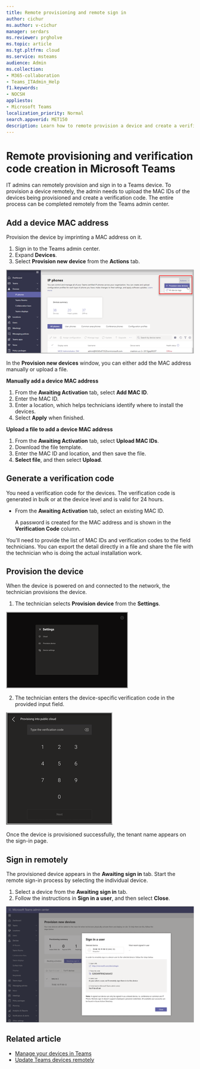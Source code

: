 ```yaml
---
title: Remote provisioning and remote sign in
author: cichur
ms.author: v-cichur
manager: serdars
ms.reviewer: prgholve
ms.topic: article
ms.tgt.pltfrm: cloud
ms.service: msteams
audience: Admin
ms.collection: 
- M365-collaboration
- Teams_ITAdmin_Help
f1.keywords:
- NOCSH
appliesto: 
- Microsoft Teams
localization_priority: Normal
search.appverid: MET150
description: Learn how to remote provision a device and create a verification code in Microsoft Teams. 
---
```


# Remote provisioning and verification code creation in Microsoft Teams

IT admins can remotely provision and sign in to a Teams device. To provision a device remotely, the admin needs to upload the MAC IDs of the devices being provisioned and create a verification code. The entire process can be completed remotely from the Teams admin center.

## Add a device MAC address

Provision the device by imprinting a MAC address on it.

1. Sign in to the Teams admin center.
2. Expand **Devices**.
3. Select **Provision new device** from the **Actions** tab.

![Provision new device option from the Actions tab](../media/provision-new-device.png)

In the **Provision new devices** window, you can either add the MAC address manually or upload a file.

**Manually add a device MAC address**

1. From the **Awaiting Activation** tab, select **Add MAC ID**.
2. Enter the MAC ID.
3. Enter a location, which helps technicians identify where to install the devices.
4. Select **Apply** when finished.

**Upload a file to add a device MAC address**

1. From the **Awaiting Activation** tab, select **Upload MAC IDs**.
2. Download the file template.
3. Enter the MAC ID and location, and then save the file.
4. **Select file**, and then select **Upload**.

## Generate a verification code

You need a verification code for the devices. The verification code is generated in bulk or at the device level and is valid for 24 hours.

- From the **Awaiting Activation** tab, select an existing MAC ID.

   A password is created for the MAC address and is shown in the **Verification Code** column.

You'll need to provide the list of MAC IDs and verification codes to the field technicians. You can export the detail directly in a file and share the file with the technician who is doing the actual installation work.

## Provision the device 

When the device is powered on and connected to the network, the technician provisions the device.

1. The technician selects **Provision device** from the **Settings**.  

  ![Provision new device option from the Actions tab](../media/provision-device.png)
  
2. The technician enters the device-specific verification code in the provided input field.

  ![Provision new device verification](../media/provision-device-verification.png)

 Once the device is provisioned successfully, the tenant name appears on the sign-in page. 

## Sign in remotely

The provisioned device appears in the **Awaiting sign in** tab. Start the remote sign-in process by selecting the individual device.

1. Select a device from the **Awaiting sign in** tab.
2. Follow the instructions in **Sign in a user**, and then select **Close**.

![the Sign in a user window](../media/sign-in-user.png)

## Related article

- [Manage your devices in Teams](device-management.md)
- [Update Teams devices remotely](remote-update.md)
